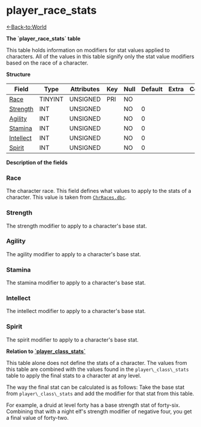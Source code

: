 # player\_race\_stats

[<-Back-to:World](database-world.md)

**The \`player\_race\_stats\` table**

This table holds information on modifiers for stat values applied to characters. All of the values in this table signify only the stat value modifiers based on the race of a character.

**Structure**

| Field          | Type    | Attributes | Key | Null | Default | Extra | Comment |
|----------------|---------|------------|-----|------|---------|-------|---------|
| [Race][1]      | TINYINT | UNSIGNED   | PRI | NO   |         |       |         |
| [Strength][2]  | INT     | UNSIGNED   |     | NO   | 0       |       |         |
| [Agility][3]   | INT     | UNSIGNED   |     | NO   | 0       |       |         |
| [Stamina][4]   | INT     | UNSIGNED   |     | NO   | 0       |       |         |
| [Intellect][5] | INT     | UNSIGNED   |     | NO   | 0       |       |         |
| [Spirit][6]    | INT     | UNSIGNED   |     | NO   | 0       |       |         |

[1]: #Race
[2]: #Strength
[3]: #Agility
[4]: #Stamina
[5]: #Intellect
[6]: #Spirit

**Description of the fields**

### Race

The character race. This field defines what values to apply to the stats of a character. This value is taken from [`ChrRaces.dbc`](chrraces).

### Strength

The strength modifier to apply to a character's base stat.

### Agility

The agility modifier to apply to a character's base stat.

### Stamina

The stamina modifier to apply to a character's base stat.

### Intellect

The intellect modifier to apply to a character's base stat.

### Spirit

The spirit modifier to apply to a character's base stat.

**Relation to [\`player\_class\_stats\`](player_class_stats)**

This table alone does not define the stats of a character. The values from this table are combined with the values found in the `player\_class\_stats` table to apply the final stats to a character at any level.

The way the final stat can be calculated is as follows: Take the base stat from `player\_class\_stats` and add the modifier for that stat from this table.

For example, a druid at level forty has a base strength stat of forty-six. Combining that with a night elf's strength modifier of negative four, you get a final value of forty-two.
